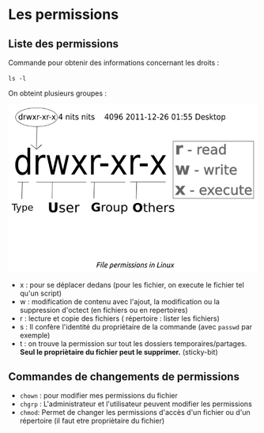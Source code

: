 # Les permissions

## Liste des permissions

Commande pour obtenir des informations concernant les droits :

`ls -l`

On obteint plusieurs groupes :

![Permissions sous linux](./images/OzXZ6.png)

- x : pour se déplacer dedans (pour les fichier, on execute le fichier tel qu'un script)
- w : modification de contenu avec l'ajout, la modification ou la suppression d'octect (en fichiers ou en repertoires)
- r : lecture et copie des fichiers ( répertoire : lister les fichiers)
- s : Il confère l'identité du propriétaire de la commande (avec `passwd` par exemple)
- t : on trouve la permission sur tout les dossiers temporaires/partages. **Seul le propriètaire du fichier peut le supprimer.** (sticky-bit)


## Commandes de changements de permissions

- `chown` : pour modifier mes permissions du fichier
- `chgrp` : L'administrateur et l'utilisateur peuvent modifier les permissions
- `chmod`: Permet de changer les permissions d'accès d'un fichier ou d'un répertoire (il faut etre propriètaire du fichier)
